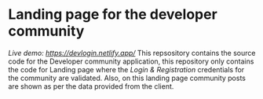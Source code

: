 # Landing page for the developer community
_Live demo: https://devlogin.netlify.app/_
This repsository contains the source code for the Developer community application, this repository only contains the code for Landing page where the _Login & Registration_ credentials for the community are validated.
Also, on this landing page community posts are shown as per the data provided from the client.
